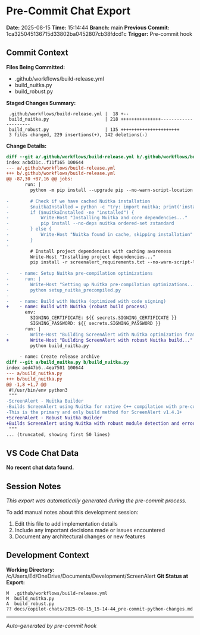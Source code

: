 # Pre-Commit Chat Export

**Date:** 2025-08-15
**Time:** 15:14:44
**Branch:** main
**Previous Commit:** 1ca325045136715d33802ba0452807cb38fdcd1c
**Trigger:** Pre-commit hook

## Commit Context

**Files Being Committed:**
- .github/workflows/build-release.yml
- build_nuitka.py
- build_robust.py

**Staged Changes Summary:**
```
 .github/workflows/build-release.yml |  18 +--
 build_nuitka.py                     | 218 +++++++++++++++---------------------
 build_robust.py                     | 135 ++++++++++++++++++++++
 3 files changed, 229 insertions(+), 142 deletions(-)
```

**Change Details:**
```diff
diff --git a/.github/workflows/build-release.yml b/.github/workflows/build-release.yml
index acbd31c..f11f165 100644
--- a/.github/workflows/build-release.yml
+++ b/.github/workflows/build-release.yml
@@ -87,30 +87,16 @@ jobs:
       run: |
         python -m pip install --upgrade pip --no-warn-script-location
         
-        # Check if we have cached Nuitka installation
-        $nuitkaInstalled = python -c "try: import nuitka; print('installed')" 2>$null
-        if ($nuitkaInstalled -ne "installed") {
-            Write-Host "Installing Nuitka and core dependencies..."
-            pip install --no-deps nuitka ordered-set zstandard
-        } else {
-            Write-Host "Nuitka found in cache, skipping installation"
-        }
-        
         # Install project dependencies with caching awareness
         Write-Host "Installing project dependencies..."
         pip install -r screenalert_requirements.txt --no-warn-script-location
         
-    - name: Setup Nuitka pre-compilation optimizations
-      run: |
-        Write-Host "Setting up Nuitka pre-compilation optimizations..."
-        python setup_nuitka_precompiled.py
-        
-    - name: Build with Nuitka (optimized with code signing)
+    - name: Build with Nuitka (robust build process)
       env:
         SIGNING_CERTIFICATE: ${{ secrets.SIGNING_CERTIFICATE }}
         SIGNING_PASSWORD: ${{ secrets.SIGNING_PASSWORD }}
       run: |
-        Write-Host "Building ScreenAlert with Nuitka optimization framework..." -ForegroundColor Green
+        Write-Host "Building ScreenAlert with robust Nuitka build..." -ForegroundColor Green
         python build_nuitka.py
         
     - name: Create release archive
diff --git a/build_nuitka.py b/build_nuitka.py
index aed47b6..4ea7501 100644
--- a/build_nuitka.py
+++ b/build_nuitka.py
@@ -1,8 +1,7 @@
 #!/usr/bin/env python3
 """
-ScreenAlert - Nuitka Builder
-Builds ScreenAlert using Nuitka for native C++ compilation with pre-compilation optimizations
-This is the primary and only build method for ScreenAlert v1.4.1+
+ScreenAlert - Robust Nuitka Builder
+Builds ScreenAlert using Nuitka with robust module detection and error handling
 """
... (truncated, showing first 50 lines)
```

## VS Code Chat Data

**No recent chat data found.**


## Session Notes

*This export was automatically generated during the pre-commit process.*

To add manual notes about this development session:
1. Edit this file to add implementation details
2. Include any important decisions made or issues encountered
3. Document any architectural changes or new features

## Development Context

**Working Directory:** /c/Users/Ed/OneDrive/Documents/Development/ScreenAlert
**Git Status at Export:**
```
M  .github/workflows/build-release.yml
M  build_nuitka.py
A  build_robust.py
?? docs/copilot-chats/2025-08-15_15-14-44_pre-commit-python-changes.md
```

---
*Auto-generated by pre-commit hook*
